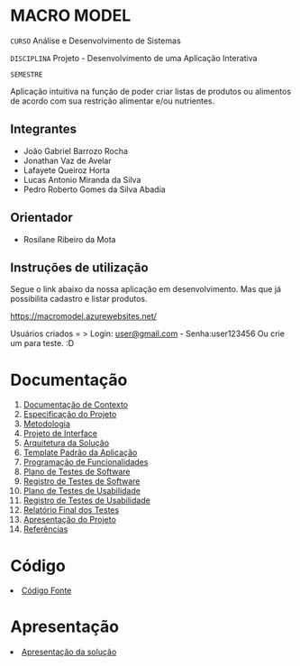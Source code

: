 # MACRO MODEL

`CURSO` Análise e Desenvolvimento de Sistemas

`DISCIPLINA` Projeto - Desenvolvimento de uma Aplicação Interativa

`SEMESTRE`

Aplicação intuitiva na função de poder criar listas de produtos ou alimentos de acordo com sua restrição alimentar e/ou nutrientes.

## Integrantes

* João Gabriel Barrozo Rocha
* Jonathan Vaz de Avelar
* Lafayete Queiroz Horta
* Lucas Antonio Miranda da Silva
* Pedro Roberto Gomes da Silva Abadia


## Orientador

* Rosilane Ribeiro da Mota

## Instruções de utilização

Segue o link abaixo da nossa aplicação em desenvolvimento. Mas que já possibilita cadastro e listar produtos.

https://macromodel.azurewebsites.net/

Usuários criados = > Login: user@gmail.com - Senha:user123456
Ou crie um para teste. :D

# Documentação

<ol>
<li><a href="docs/01-Documentação de Contexto.md"> Documentação de Contexto</a></li>
<li><a href="docs/02-Especificação do Projeto.md"> Especificação do Projeto</a></li>
<li><a href="docs/03-Metodologia.md"> Metodologia</a></li>
<li><a href="docs/04-Projeto de Interface.md"> Projeto de Interface</a></li>
<li><a href="docs/05-Arquitetura da Solução.md"> Arquitetura da Solução</a></li>
<li><a href="docs/06-Template Padrão da Aplicação.md"> Template Padrão da Aplicação</a></li>
<li><a href="docs/07-Programação de Funcionalidades.md"> Programação de Funcionalidades</a></li>
<li><a href="docs/08-Plano de Testes de Software.md"> Plano de Testes de Software</a></li>
<li><a href="docs/09-Registro de Testes de Software.md"> Registro de Testes de Software</a></li>
<li><a href="docs/10-Plano de Testes de Usabilidade.md"> Plano de Testes de Usabilidade</a></li>
<li><a href="docs/11-Registro de Testes de Usabilidade.md"> Registro de Testes de Usabilidade</a></li>
<li><a href="docs/12-Relatório Final dos Testes.md"> Relatório Final dos Testes</a></li>
<li><a href="docs/13-Apresentação do Projeto.md"> Apresentação do Projeto</a></li>
<li><a href="docs/14-Referências.md"> Referências</a></li>
</ol>

# Código

<li><a href="src/README.md"> Código Fonte</a></li>

# Apresentação

<li><a href="presentation/README.md"> Apresentação da solução</a></li>
